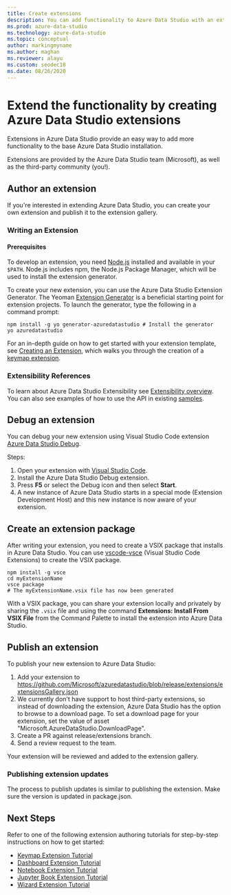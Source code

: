 ```yaml
---
title: Create extensions
description: You can add functionality to Azure Data Studio with an extension. Learn how to create one and how to publish it to the extensions gallery.
ms.prod: azure-data-studio
ms.technology: azure-data-studio
ms.topic: conceptual
author: markingmyname
ms.author: maghan
ms.reviewer: alayu
ms.custom: seodec18
ms.date: 08/26/2020
---
```


# Extend the functionality by creating Azure Data Studio extensions

Extensions in Azure Data Studio provide an easy way to add more functionality to the base Azure Data Studio installation.

Extensions are provided by the Azure Data Studio team (Microsoft), as well as the third-party community (you!).

## Author an extension

If you're interested in extending Azure Data Studio, you can create your own extension and publish it to the extension gallery.

### Writing an Extension

#### Prerequisites

To develop an extension, you need [Node.js](https://nodejs.org/) installed and available in your `$PATH`. Node.js includes npm, the Node.js Package Manager, which will be used to install the extension generator.

To create your new extension, you can use the Azure Data Studio Extension Generator. The Yeoman [Extension Generator](https://www.npmjs.com/package/generator-azuredatastudio) is a beneficial starting point for extension projects. To launch the generator, type the following in a command prompt:

```console
npm install -g yo generator-azuredatastudio # Install the generator
yo azuredatastudio
```

For an in-depth guide on how to get started with your extension template, see [Creating an Extension](./tutorial-create-extension.md?view=sql-server-ver15), which walks you through the creation of a [keymap extension](keymap-extension.md).

### Extensibility References

To learn about Azure Data Studio Extensibility see [Extensibility overview](extensibility.md). You can also see examples of how to use the API in existing [samples](https://github.com/Microsoft/azuredatastudio/tree/main/samples).

## Debug an extension

You can debug your new extension using Visual Studio Code extension [Azure Data Studio Debug](https://github.com/kevcunnane/sqlops-debug).

Steps:

1. Open your extension with [Visual Studio Code](https://code.visualstudio.com/).
2. Install the Azure Data Studio Debug extension.
3. Press **F5** or select the Debug icon and then select **Start**.
4. A new instance of Azure Data Studio starts in a special mode (Extension Development Host) and this new instance is now aware of your extension.

## Create an extension package

After writing your extension, you need to create a VSIX package that installs in Azure Data Studio. You can use [vscode-vsce](https://github.com/Microsoft/vscode-vsce) (Visual Studio Code Extensions) to create the VSIX package.

```console
npm install -g vsce
cd myExtensionName
vsce package
# The myExtensionName.vsix file has now been generated
```

With a VSIX package, you can share your extension locally and privately by sharing the `.vsix` file and using the command **Extensions: Install From VSIX File** from the Command Palette to install the extension into Azure Data Studio.

## Publish an extension

To publish your new extension to Azure Data Studio:

1. Add your extension to https://github.com/Microsoft/azuredatastudio/blob/release/extensions/extensionsGallery.json
2. We currently don't have support to host third-party extensions, so instead of downloading the extension, Azure Data Studio has the option to browse to a download page. To set a download page for your extension, set the value of asset "Microsoft.AzureDataStudio.DownloadPage".
3. Create a PR against release/extensions branch.
4. Send a review request to the team.

Your extension will be reviewed and added to the extension gallery.

### Publishing extension updates

The process to publish updates is similar to publishing the extension. Make sure the version is updated in package.json.

## Next Steps

Refer to one of the following extension authoring tutorials for step-by-step instructions on how to get started:

- [Keymap Extension Tutorial](extensions/keymap-extension.md)
- [Dashboard Extension Tutorial](extensions/dashboard-extension.md)
- [Notebook Extension Tutorial](extensions/notebook-extension.md)
- [Jupyter Book Extension Tutorial](extensions/jupyter-book-extension.md)
- [Wizard Extension Tutorial](extensions/wizard-extension.md)